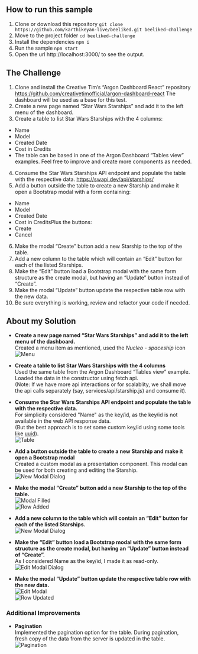 ## How to run this sample

1. Clone or download this repository
   `git clone https://github.com/karthikeyan-live/beeliked.git beeliked-challenge`
2. Move to the project folder
   `cd beeliked-challenge`
3. Install the dependencies
   `npm i`
4. Run the sample
   `npm start`
5. Open the url http://localhost:3000/ to see the output.

## The Challenge

1. Clone and install the Creative Tim’s “Argon Dashboard React” repository
   https://github.com/creativetimofficial/argon-dashboard-react
   The dashboard will be used as a base for this test.
2. Create a new page named “Star Wars Starships” and add it to the left menu of the
   dashboard.
3. Create a table to list Star Wars Starships with the 4 columns:

- Name
- Model
- Created Date
- Cost in Credits
- The table can be based in one of the Argon Dashboard “Tables view” examples. Feel
  free to improve and create more components as needed.

4. Consume the Star Wars Starships API endpoint and populate the table with the respective data.
   https://swapi.dev/api/starships/
5. Add a button outside the table to create a new Starship and make it open a Bootstrap modal with a form containing:

- Name
- Model
- Created Date
- Cost in CreditsPlus the buttons:
- Create
- Cancel

6. Make the modal “Create” button add a new Starship to the top of the table.
7. Add a new column to the table which will contain an “Edit” button for each of the listed
   Starships.
8. Make the “Edit” button load a Bootstrap modal with the same form structure as the
   create modal, but having an “Update” button instead of “Create”.
9. Make the modal “Update” button update the respective table row with the new data.
10. Be sure everything is working, review and refactor your code if needed.

## About my Solution

- **Create a new page named “Star Wars Starships” and add it to the left menu of the
  dashboard.**<br/>
  Created a menu item as mentioned, used the _Nucleo - spaceship_ icon<br/>
  ![Menu](./Documentation/images/1_menu.png)
  
- **Create a table to list Star Wars Starships with the 4 columns**<br/>
  Used the same table from the Argon Dashboard “Tables view” example. Loaded the data in the constructor using fetch api.<br/>
  (Note: If we have more api interactions or for scalablity, we shall move the api calls separately (say, services/api/starship.js) and consume it).
  
- **Consume the Star Wars Starships API endpoint and populate the table with the respective data.**<br/>
  For simplicity considered "Name" as the key/id, as the key/id is not available in the web API response data.<br/>
  (But the best approach is to set some custom key/id using some tools like [uuid](https://www.npmjs.com/package/uuid)).<br/>
  ![Table](./Documentation/images/2_table.png)


- **Add a button outside the table to create a new Starship and make it open a Bootstrap modal**<br/>
Created a custom modal as a presentation component. This modal can be used for both creating and editing the Starship.<br/>
  ![New Modal Dialog](./Documentation/images/3_newmodal.png)

- **Make the modal “Create” button add a new Starship to the top of the table.**<br/>
  ![Modal Filled](./Documentation/images/41_newFilled.png)<br/>
  ![Row Added](./Documentation/images/42_newRow.png)

- **Add a new column to the table which will contain an “Edit” button for each of the listed Starships.**<br/>
  ![New Modal Dialog](./Documentation/images/51_edit.png)

- **Make the “Edit” button load a Bootstrap modal with the same form structure as the create modal, but having an “Update” button instead of “Create”.**<br/>
As I considered Name as the key/id, I made it as read-only.<br/>
  ![Edit Modal Dialog](./Documentation/images/5_editModal.png)

- **Make the modal “Update” button update the respective table row with the new data.**<br/>
  ![Edit Modal](./Documentation/images/editModal.png)<br/>
  ![Row Updated](./Documentation/images/editedRow.png)

### Additional Improvements
- **Pagination**<br/>
Implemented the pagination option for the table. During pagination, fresh copy of the data from the server is updated in the table.<br/>
  ![Pagination](./Documentation/images/6_pagination.png)